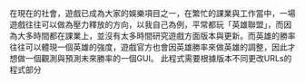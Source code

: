 在現在的社會，遊戲已成為大家的娛樂項目之一，在繁忙的課業與工作當中，一場遊戲往往可以做為壓力釋放的方向，以我自己為例，平常都玩「英雄聯盟」，而因為大多時間都在課業上，並沒有太多時間研究遊戲方面版本與更新。而英雄的勝率往往可以體現一個英雄的強度，遊戲官方也會因英雄勝率來做英雄的調整，因此才想做一個觀測與預測未來勝率的一個GUI。
此程式需要根據版本不同更改URLs的程式部分

